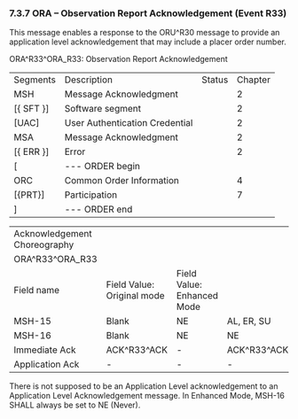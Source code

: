 ### 7.3.7 ORA – Observation Report Acknowledgement (Event R33) 

This message enables a response to the ORU^R30 message to provide an application level acknowledgement that may include a placer order number.

ORA^R33^ORA_R33: Observation Report Acknowledgement

|     |     |     |     |
| --- | --- | --- | --- |
| Segments | Description | Status | Chapter |
| MSH | Message Acknowledgment |  | 2 |
| [\{ SFT }] | Software segment |  | 2 |
| [UAC] | User Authentication Credential |  | 2 |
| MSA | Message Acknowledgment |  | 2 |
| [\{ ERR }] | Error |  | 2 |
| [ | --- ORDER begin |  |  |
| ORC | Common Order Information |  | 4 |
| [\{PRT}] | Participation |  | 7 |
| ] | --- ORDER end |  |  |

|     |     |     |     |
| --- | --- | --- | --- |
| Acknowledgement Choreography |  |  |  |
| ORA^R33^ORA_R33 |  |  |  |
| Field name | Field Value: Original mode | Field Value: Enhanced Mode |  |
| MSH-15 | Blank | NE | AL, ER, SU |
| MSH-16 | Blank | NE | NE |
| Immediate Ack | ACK^R33^ACK | - | ACK^R33^ACK |
| Application Ack | - | - | - |

There is not supposed to be an Application Level acknowledgement to an Application Level Acknowledgement message. In Enhanced Mode, MSH-16 SHALL always be set to NE (Never).
